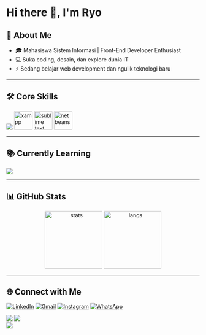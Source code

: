 # Hi there 👋, I'm Ryo  

## 🚀 About Me  
- 🎓 Mahasiswa Sistem Informasi | Front-End Developer Enthusiast  
- 💻 Suka coding, desain, dan explore dunia IT  
- ⚡ Sedang belajar web development dan ngulik teknologi baru  

---

## 🛠️ Core Skills  
<p align="left">
  <img src="https://skillicons.dev/icons?i=html,css,mysql,postgres,figma,git,github&perline=7" />
  <img src="https://www.apachefriends.org/images/xampp-logo-ac950edf.svg" width="48" height="48" alt="xampp"/>
  <img src="https://upload.wikimedia.org/wikipedia/en/d/d2/Sublime_Text_3_logo.png" width="48" height="48" alt="sublime text"/>
  <img src="https://upload.wikimedia.org/wikipedia/commons/9/98/Apache_NetBeans_Logo.svg" width="48" height="48" alt="netbeans"/>
</p>

---

## 📚 Currently Learning  
<p align="left">
  <img src="https://skillicons.dev/icons?i=js,java,cpp,php,react,tailwind,nextjs,nodejs,docker&perline=6" />
</p>

---

## 📊 GitHub Stats  
<p align="center">
  <img src="https://github-readme-stats.vercel.app/api?username=ryosatria2105&show_icons=true&theme=radical" alt="stats" height="150"/>
  <img src="https://github-readme-stats.vercel.app/api/top-langs/?username=ryosatria2105&layout=compact&theme=radical" alt="langs" height="150"/>
</p>

---

## 🌐 Connect with Me  
<p>
  <a href="https://www.linkedin.com/in/ryo-satriagung-hidayat"><img src="https://img.shields.io/badge/LinkedIn-_.svg?style=for-the-badge&logo=linkedin&color=0A66C2" alt="LinkedIn"></a>
  <a href="mailto:ryosatriagung@gmail.com"><img src="https://img.shields.io/badge/Gmail-_.svg?style=for-the-badge&logo=gmail&color=D14836" alt="Gmail"></a>
  <a href="https://instagram.com/username"><img src="https://img.shields.io/badge/Instagram-_.svg?style=for-the-badge&logo=instagram&color=E4405F" alt="Instagram"></a>
  <a href="https://wa.me/628xxxxxx"><img src="https://img.shields.io/badge/WhatsApp-_.svg?style=for-the-badge&logo=whatsapp&color=25D366" alt="WhatsApp"></a>
</p>

![](https://img.shields.io/github/followers/ryosatria2105?style=for-the-badge&logo=github) 
![](https://img.shields.io/github/stars/ryosatria2105?style=for-the-badge&logo=github)  
![](https://komarev.com/ghpvc/?username=ryosatria2105&color=blue&style=for-the-badge&label=VISITORS)
